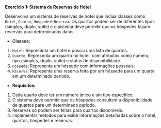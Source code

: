 **Exercício 1: Sistema de Reservas de Hotel**

Desenvolva um sistema de reservas de hotel que inclua classes como `Hotel`, `Quarto`, `Hospede` e `Reserva`. Os quartos podem ser de diferentes tipos (simples, duplo, suíte) e o sistema deve permitir que os hóspedes façam reservas para determinadas datas.

- **Classes:**

1. `Hotel`: Representa um hotel e possui uma lista de quartos.
2. `Quarto`: Representa um quarto no hotel, com atributos como número, tipo (simples, duplo, suíte) e status de disponibilidade.
3. `Hospede`: Representa um hóspede com informações pessoais.
4. `Reserva`: Representa uma reserva feita por um hóspede para um quarto em um determinado período.

- **Requisitos:**

1. Cada quarto deve ter um número único e um tipo específico.
2. O sistema deve permitir que os hóspedes consultem a disponibilidade de quartos para um determinado período.
3. Reservas só podem ser feitas para quartos disponíveis.
4. Implementar métodos para exibir informações detalhadas sobre o hotel, quartos, hóspedes e reservas.


